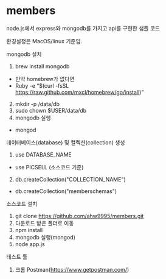 # members
node.js에서 express와 mongodb를 가지고 api를 구현한 샘플 코드

환경설정은 MacOS/linux 기준임.


mongodb 설치
1. brew install mongodb
  - 만약 homebrew가 없다면
  - Ruby -e “$(curl -fsSL https://raw.github.com/mxcl/homebrew/go/install)”
2. mkdir -p /data/db
3. sudo chown $USER/data/db
4. mongodb 실행
  - mongod


데이터베이스(database) 및 컬렉션(collection) 생성
1. use DATABASE_NAME
  - use PICSELL (소스코드 기준)
2. db.createCollection("COLLECTION_NAME")
  - db.createCollection("memberschemas")


소스코드 설치
1. git clone https://github.com/ahw9995/members.git
2. 다운로드 받은 폴더로 이동
3. npm install
4. mongodb 실행(mongod)
5. node app.js


테스트 툴
1. 크롬 Postman(https://www.getpostman.com/)
